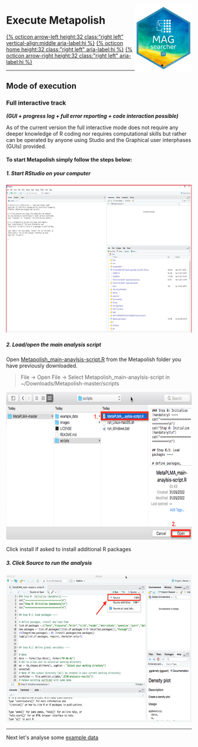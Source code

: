 <a href='https://github.com/AndreHolzer/MAGsearcher'><img src='images/MAGsearcher-hex.png' align="right" height="180" /></a>

# Execute Metapolish 

[{% octicon arrow-left height:32 class:"right left" vertical-align:middle aria-label:hi %}](US.md) [{% octicon home height:32 class:"right left" aria-label:hi %}](index.md) [{% octicon arrow-right height:32 class:"right left" aria-label:hi %}](US_A.md)

----



## Mode of execution

### Full interactive track 

***(GUI + progress log + full error reporting + code interaction possible)***

As of the current version the full interactive mode does not require any deeper knowledge of R coding nor requires computational skills but rather can be operated by anyone using Studio and the Graphical user interphases (GUIs) provided. 



#### **To start Metapolish simply follow the steps below:** 

##### 1. Start RStudio on your computer

<img src="images/US_E_1.png" height="400px">



##### 2. Load/open the main analysis script 

Open [Metapolish_main-anaylsis-script.R](scripts/Metapolish_main-anaylsis-script.R) from the Metapolish folder you have previously downloaded.

> File -> Open File -> Select Metapolish_main-anaylsis-script in ~/Downloads/Metapolish-master/scripts

<img src="images/US_E_2.png" height="400px">

  Click install if asked to install additional R packages



##### 3. Click *Source* to run the analysis

  <img src="images/US_E_3.png" height="400px">





----

Next let's analyse some [example data](US_A.md)
